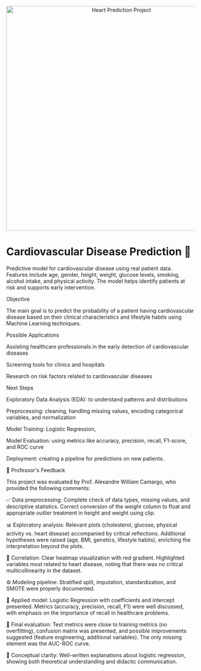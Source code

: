 <p align="center">
  <img src="A_3D-rendered_digital_image_of_a_heart_composed_of.png" alt="Heart Prediction Project" width="600"/>
</p>

# Cardiovascular Disease Prediction 💚
Predictive model for cardiovascular disease using real patient data. Features include age, gender, height, weight, glucose levels, smoking, alcohol intake, and physical activity. The model helps identify patients at risk and supports early intervention.

Objective

The main goal is to predict the probability of a patient having cardiovascular disease based on their clinical characteristics and lifestyle habits using Machine Learning techniques.

Possible Applications

Assisting healthcare professionals in the early detection of cardiovascular diseases

Screening tools for clinics and hospitals

Research on risk factors related to cardiovascular diseases

Next Steps

Exploratory Data Analysis (EDA): to understand patterns and distributions

Preprocessing: cleaning, handling missing values, encoding categorical variables, and normalization

Model Training: Logistic Regression,

Model Evaluation: using metrics like accuracy, precision, recall, F1-score, and ROC curve

Deployment: creating a pipeline for predictions on new patients.

📌 Professor's Feedback

This project was evaluated by Prof. Alexandre William Camargo, who provided the following comments:

✅ Data preprocessing: Complete check of data types, missing values, and descriptive statistics. Correct conversion of the weight column to float and appropriate outlier treatment in height and weight using clip.

📊 Exploratory analysis: Relevant plots (cholesterol, glucose, physical activity vs. heart disease) accompanied by critical reflections. Additional hypotheses were raised (age, BMI, genetics, lifestyle habits), enriching the interpretation beyond the plots.

🔎 Correlation: Clear heatmap visualization with red gradient. Highlighted variables most related to heart disease, noting that there was no critical multicollinearity in the dataset.

⚙️ Modeling pipeline: Stratified split, imputation, standardization, and SMOTE were properly documented.

🤖 Applied model: Logistic Regression with coefficients and intercept presented. Metrics (accuracy, precision, recall, F1) were well discussed, with emphasis on the importance of recall in healthcare problems.

🧪 Final evaluation: Test metrics were close to training metrics (no overfitting), confusion matrix was presented, and possible improvements suggested (feature engineering, additional variables). The only missing element was the AUC-ROC curve.

📘 Conceptual clarity: Well-written explanations about logistic regression, showing both theoretical understanding and didactic communication.
